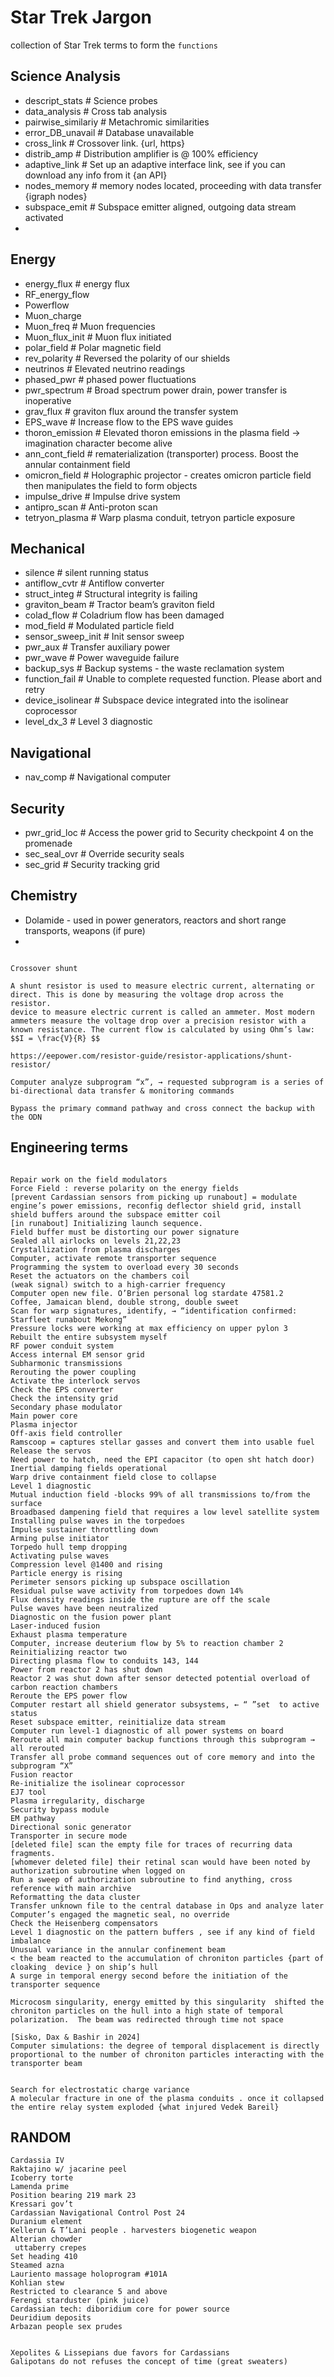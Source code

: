 # **Star Trek Jargon**

collection of Star Trek terms to form the ``functions``


## Science Analysis
- descript_stats       # Science probes 
- data_analysis        # Cross tab analysis
- pairwise_similariy   # Metachromic similarities 
- error_DB_unavail     # Database unavailable
- cross_link           # Crossover link. {url, https}
- distrib_amp          # Distribution amplifier is @ 100% efficiency
- adaptive_link        # Set up an adaptive interface link, see if you can download any info from it {an API}
- nodes_memory         # memory nodes located, proceeding with data transfer {igraph nodes}
- subspace_emit        # Subspace emitter aligned, outgoing data stream activated
- 


## Energy 
- energy_flux     # energy flux
- RF_energy_flow 
- Powerflow 
- Muon_charge
- Muon_freq        # Muon frequencies 
- Muon_flux_init   # Muon flux initiated 
- polar_field      # Polar magnetic field
- rev_polarity     # Reversed the polarity of our shields
- neutrinos        # Elevated neutrino readings
- phased_pwr       # phased power fluctuations
- pwr_spectrum     # Broad spectrum power drain, power transfer is inoperative
- grav_flux        # graviton flux around the transfer system
- EPS_wave         # Increase flow to the EPS wave guides
- thoron_emission  # Elevated thoron emissions in the plasma field → imagination character become alive 
- ann_cont_field   # rematerialization (transporter) process. Boost the annular containment field 
- omicron_field    # Holographic projector - creates omicron particle field then manipulates the field to form objects
- impulse_drive    # Impulse drive system
- antipro_scan     # Anti-proton scan
- tetryon_plasma   # Warp plasma conduit, tetryon particle exposure 



## Mechanical 
- silence            # silent running status
- antiflow_cvtr      # Antiflow converter
- struct_integ       # Structural integrity is failing 
- graviton_beam      # Tractor beam’s graviton field
- colad_flow         # Coladrium flow has been damaged
- mod_field          # Modulated particle field
- sensor_sweep_init  # Init sensor sweep
- pwr_aux            # Transfer auxiliary power 
- pwr_wave           # Power waveguide failure
- backup_sys         # Backup systems - the waste reclamation system
- function_fail      # Unable to complete requested function. Please abort and retry
- device_isolinear   # Subspace device integrated into the isolinear coprocessor
- level_dx_3         # Level 3 diagnostic 



## Navigational
- nav_comp        # Navigational computer 

## Security
- pwr_grid_loc    # Access the power grid to Security checkpoint 4 on the promenade 
- sec_seal_ovr    # Override security seals 
- sec_grid        # Security tracking grid

## Chemistry
- Dolamide - used in power generators, reactors and short range transports, weapons (if pure)
- 


```

Crossover shunt

A shunt resistor is used to measure electric current, alternating or direct. This is done by measuring the voltage drop across the resistor. 
device to measure electric current is called an ammeter. Most modern ammeters measure the voltage drop over a precision resistor with a known resistance. The current flow is calculated by using Ohm’s law: $$I = \frac{V}{R} $$

https://eepower.com/resistor-guide/resistor-applications/shunt-resistor/

Computer analyze subprogram “x”, → requested subprogram is a series of bi-directional data transfer & monitoring commands

Bypass the primary command pathway and cross connect the backup with the ODN
```


## Engineering terms

```

Repair work on the field modulators
Force Field : reverse polarity on the energy fields
[prevent Cardassian sensors from picking up runabout] = modulate engine’s power emissions, reconfig deflector shield grid, install shield buffers around the subspace emitter coil
[in runabout] Initializing launch sequence. 
Field buffer must be distorting our power signature 
Sealed all airlocks on levels 21,22,23
Crystallization from plasma discharges
Computer, activate remote transporter sequence
Programming the system to overload every 30 seconds
Reset the actuators on the chambers coil
(weak signal) switch to a high-carrier frequency
Computer open new file. O’Brien personal log stardate 47581.2
Coffee, Jamaican blend, double strong, double sweet
Scan for warp signatures, identify, → “identification confirmed: Starfleet runabout Mekong”
Pressure locks were working at max efficiency on upper pylon 3
Rebuilt the entire subsystem myself
RF power conduit system
Access internal EM sensor grid
Subharmonic transmissions
Rerouting the power coupling 
Activate the interlock servos
Check the EPS converter
Check the intensity grid
Secondary phase modulator 
Main power core
Plasma injector 
Off-axis field controller
Ramscoop = captures stellar gasses and convert them into usable fuel
Release the servos
Need power to hatch, need the EPI capacitor (to open sht hatch door)
Inertial damping fields operational
Warp drive containment field close to collapse
Level 1 diagnostic 
Mutual induction field -blocks 99% of all transmissions to/from the surface
Broadbased dampening field that requires a low level satellite system
Installing pulse waves in the torpedoes 
Impulse sustainer throttling down
Arming pulse initiator
Torpedo hull temp dropping
Activating pulse waves
Compression level @1400 and rising
Particle energy is rising
Perimeter sensors picking up subspace oscillation
Residual pulse wave activity from torpedoes down 14%
Flux density readings inside the rupture are off the scale
Pulse waves have been neutralized
Diagnostic on the fusion power plant 
Laser-induced fusion 
Exhaust plasma temperature
Computer, increase deuterium flow by 5% to reaction chamber 2
Reinitializing reactor two
Directing plasma flow to conduits 143, 144
Power from reactor 2 has shut down
Reactor 2 was shut down after sensor detected potential overload of carbon reaction chambers
Reroute the EPS power flow
Computer restart all shield generator subsystems, ← “ ”set  to active status
Reset subspace emitter, reinitialize data stream
Computer run level-1 diagnostic of all power systems on board
Reroute all main computer backup functions through this subprogram → all rerouted
Transfer all probe command sequences out of core memory and into the subprogram “X”
Fusion reactor 
Re-initialize the isolinear coprocessor
EJ7 tool 
Plasma irregularity, discharge
Security bypass module
EM pathway
Directional sonic generator
Transporter in secure mode
[deleted file] scan the empty file for traces of recurring data fragments.
[whomever deleted file] their retinal scan would have been noted by authorization subroutine when logged on
Run a sweep of authorization subroutine to find anything, cross reference with main archive
Reformatting the data cluster
Transfer unknown file to the central database in Ops and analyze later
Computer’s engaged the magnetic seal, no override  
Check the Heisenberg compensators
Level 1 diagnostic on the pattern buffers , see if any kind of field imbalance
Unusual variance in the annular confinement beam
< the beam reacted to the accumulation of chroniton particles {part of cloaking  device } on ship’s hull
A surge in temporal energy second before the initiation of the transporter sequence

Microcosm singularity, energy emitted by this singularity  shifted the chroniton particles on the hull into a high state of temporal polarization.  The beam was redirected through time not space

[Sisko, Dax & Bashir in 2024]
Computer simulations: the degree of temporal displacement is directly proportional to the number of chroniton particles interacting with the transporter beam


Search for electrostatic charge variance 
A molecular fracture in one of the plasma conduits . once it collapsed the entire relay system exploded {what injured Vedek Bareil}

```







## RANDOM 
```
Cardassia IV
Raktajino w/ jacarine peel
Icoberry torte
Lamenda prime 
Position bearing 219 mark 23
Kressari gov’t
Cardassian Navigational Control Post 24
Duranium element
Kellerun & T’Lani people . harvesters biogenetic weapon
Alterian chowder
 uttaberry crepes
Set heading 410
Steamed azna 
Lauriento massage holoprogram #101A 
Kohlian stew
Restricted to clearance 5 and above
Ferengi starduster (pink juice)
Cardassian tech: diboridium core for power source 
Deuridium deposits 
Arbazan people sex prudes


Xepolites & Lissepians due favors for Cardassians
Galipotans do not refuses the concept of time (great sweaters)

```





















































